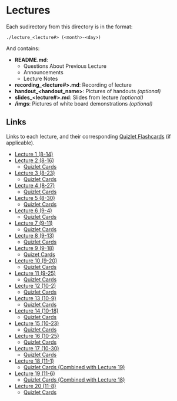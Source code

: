 # Lectures 
Each sudirectory from this directory is in the format:

`./lecture_<lecture#> (<month>-<day>)`

And contains:
- **README.md**:
    - Questions About Previous Lecture
    - Announcements
    - Lecture Notes
- **recording_<lecture#>.md**: Recording of lecture
- **handout_<handout_name>**: Pictures of handouts *(optional)*
- **slides_<lecture#>.md**: Slides from lecture *(optional)*
- **/imgs**: Pictures of white board demonstrations *(optional)*

## Links
Links to each lecture, and their corresponding [Quizlet Flashcards](https://quizlet.com/evan_a__bonsignori/folders/operating-systems) (if applicable).
- [Lecture 1 (8-14)](./lecture_1%20(8-14))
- [Lecture 2 (8-16)](./lecture_2%20(8-16))
    - [Quizlet Cards](https://quizlet.com/_53iowl)
- [Lecture 3 (8-23)](./lecture_3%20(8-23))
    - [Quizlet Cards](https://quizlet.com/_547ixj)
- [Lecture 4 (8-27)](./lecture_4%20(8-28))
    - [Quizlet Cards](https://quizlet.com/_5529t5)
- [Lecture 5 (8-30)](./lecture_5%20(8-30))
    - [Quizlet Cards](https://quizlet.com/_5563ph)
- [Lecture 6 (9-4)](./lecture_6%20(9-4)) 
    - [Quizlet Cards](https://quizlet.com/_55tigk)
- [Lecture 7 (9-11)](./lecture_7%20(9-11))
    - [Quizlet Cards](https://quizlet.com/_5aqlvn)
- [Lecture 8 (9-13)](./lecture_8%20(9-13))
    - [Quizlet Cards](https://quizlet.com/_5b3o91)
- [Lecture 9 (9-18)](./lecture_9%20(9-18))
    - [Quizet Cards](https://quizlet.com/_5bantr)
- [Lecture 10 (9-20)](./lecture_10%20(9-20))
    - [Quizlet Cards](https://quizlet.com/_5bb17d)
- [Lecture 11 (9-25)](./lecture_11%20(9-25))
    - [Quizlet Cards](https://quizlet.com/_5be3mx)
- [Lecture 12 (10-2)](./lecture_12%20(10-2))
    - [Quizlet Cards](https://quizlet.com/_5cmk4i)
- [Lecture 13 (10-9)](./lecture_13%20(10-9))
    - [Quizlet Cards](https://quizlet.com/_5m7lb5)
- [Lecture 14 (10-18)](./lecture_14%20(10-18))
    - [Quizlet Cards](https://quizlet.com/_5ml25r)
- [Lecture 15 (10-23)](./lecture_15%20(10-23))
    - [Quizlet Cards](https://quizlet.com/_5ml4i0)
- [Lecture 16 (10-25)](./lecture_16%20(10-25))
    - [Quizlet Cards](https://quizlet.com/_5ml5v1)
- [Lecture 17 (10-30)](./lecture_17%20(10-30))
    - [Quizlet Cards](https://quizlet.com/_5mqurc)
- [Lecture 18 (11-1)](./lecture_18%20(11-1))
    - [Quizlet Cards (Combined with Lecture 19)](https://quizlet.com/_5mr3vc)
- [Lecture 19 (11-6)](./lecture_19%20(11-6))
    - [Quizlet Cards (Combined with Lecture 18)](https://quizlet.com/_5mr3vc)
- [Lecture 20 (11-8)](./lecture_20%20(11-8))
    - [Quizlet Cards](https://quizlet.com/_5mu2j1)